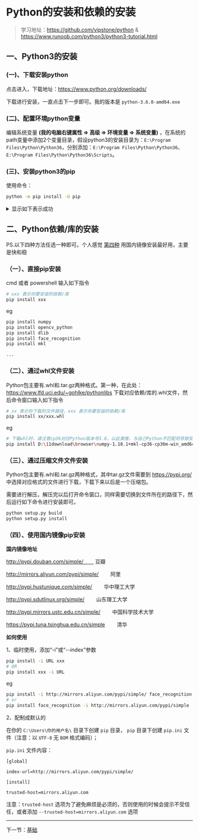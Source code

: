 # Python的安装和依赖的安装

> 学习地址：https://github.com/vipstone/python & https://www.runoob.com/python3/python3-tutorial.html

## 一、Python3的安装

### (一)、下载安装python

点击进入，下载地址：https://www.python.org/downloads/

下载进行安装，一直点击下一步即可。我的版本是 `python-3.6.8-amd64.exe` 

### (二)、配置环境python变量

编辑系统变量 **(我的电脑右键属性 => 高级 => 环境变量 => 系统变量)** ，在系统的path变量中添加2个变量目录，假设python3的安装目录为：`E:\Program Files\Python\Python36`，分别添加：`E:\Program Files\Python\Python36`、`E:\Program Files\Python\Python36\Scripts`。

### (三)、安装python3的pip

使用命令：

```bash
python -m pip install -U pip
```

<details>
<summary>显示如下表示成功</summary>

```bash
Collecting pip
  Using cached https://files.pythonhosted.org/packages/54/0c/d01aa759fdc501a58f431eb594a17495f15b88da142ce14b5845662c13f3/pip-20.0.2-py2.py3-none-any.whl
Installing collected packages: pip
  Found existing installation: pip 18.1
    Uninstalling pip-18.1:
      Successfully uninstalled pip-18.1
Successfully installed pip-20.0.2

# 或

Collecting pip
  Downloading https://files.pythonhosted.org/packages/54/0c/d01aa759fdc501a58f431eb594a17495f15b88da142ce14b5845662c13f3/pip-20.0.2-py2.py3-none-any.whl (1.4MB)
    100% |████████████████████████████████| 1.4MB 7.8kB/s
Installing collected packages: pip
  Found existing installation: pip 19.0.3
    Uninstalling pip-19.0.3:
      Successfully uninstalled pip-19.0.3
Successfully installed pip-20.0.2
```

</details>

## 二、Python依赖/库的安装

PS.以下四种方法任选一种即可。个人感觉 [第四种](#四使用国内镜像pip安装) 用国内镜像安装最好用，主要是快和稳

### （一）、直接pip安装


cmd 或者 powershell 输入如下指令

```bash
# xxx 表示你要安装的依赖/库
pip install xxx
```

eg

```bash
pip install numpy
pip install opencv_python
pip install dlib
pip install face_recognition
pip install mkl

...
```

### （二）、通过whl文件安装

Python包主要有.whl和.tar.gz两种格式。第一种，在此处：https://www.lfd.uci.edu/~gohlke/pythonlibs 下载对应依赖/库的.whl文件，然后命令窗口输入如下指令

```bash
# xx 表示你下载的文件路径，xxx 表示你要安装的依赖/库
pip install xx/xxx.whl
```

eg

```bash
# 下载whl时，请注意cp36对应Python版本号3.6，以此类推，与自己Python不匹配将导致安装失败
pip install D:\11download\browser\numpy-1.18.1+mkl-cp36-cp36m-win_amd64.whl
```

### （三）、通过压缩文件文件安装

Python包主要有.whl和.tar.gz两种格式，其中tar.gz文件需要到 https://pypi.org/ 中选择对应格式的文件进行下载，下载下来以后是一个压缩包。

需要进行解压，解压完以后打开命令窗口，同样需要切换到文件所在的路径下，然后运行如下命令进行安装即可。

```bash
python setup.py build
python setup.py install
```

### （四）、使用国内镜像pip安装

**国内镜像地址**

http://pypi.douban.com/simple/　　 豆瓣

http://mirrors.aliyun.com/pypi/simple/ 　　阿里

http://pypi.hustunique.com/simple/ 　　华中理工大学

http://pypi.sdutlinux.org/simple/ 　　山东理工大学

http://pypi.mirrors.ustc.edu.cn/simple/ 　　中国科学技术大学

https://pypi.tuna.tsinghua.edu.cn/simple 　　清华

 
**如何使用**

1、临时使用，添加“-i”或“--index”参数

```bash
pip install -i URL xxx
# OR
pip install xxx -i URL 
```

eg

```bash
pip install -i http://mirrors.aliyun.com/pypi/simple/ face_recognition
# or
pip install face_recognition -i http://mirrors.aliyun.com/pypi/simple
```

2、配制成默认的

在你的 `C:\Users\你的用户名\` 目录下创建 `pip` 目录， `pip` 目录下创建 `pip.ini` 文件（注意：以 `UTF-8` 无 `BOM` 格式编码）；

`pip.ini` 文件内容：

```
[global]

index-url=http://mirrors.aliyun.com/pypi/simple/

[install]

trusted-host=mirrors.aliyun.com
```
注意：`trusted-host` 选项为了避免麻烦是必须的，否则使用的时候会提示不受信任，或者添加 `--trusted-host=mirrors.aliyun.com` 选项

---

下一节：[基础](./基础.md)